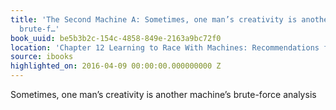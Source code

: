```yaml
---
title: 'The Second Machine A: Sometimes, one man’s creativity is another machine’s
  brute-f…'
book_uuid: be5b3b2c-154c-4858-849e-2163a9bc72f0
location: 'Chapter 12 Learning to Race With Machines: Recommendations for Individuals'
source: ibooks
highlighted_on: 2016-04-09 00:00:00.000000000 Z
---
```


Sometimes, one man’s creativity is another machine’s brute-force analysis